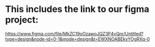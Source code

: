 # This includes the link to our figma project:

https://www.figma.com/file/MkZC19oOzawoJQZ3P4vQnr/Untitled?type=design&node-id=0-1&mode=design&t=EWXNOABEkvYOgRXq-0
